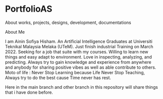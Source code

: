 # PortfolioAS
About works, projects, designs, development, documentations

About Me 

I am Ainin Sofiya Hisham. An Artificial Intelligence Graduates at Universiti Teknikal Malaysia Melaka (UTeM). 
Just finish industrial Training on March 2022. Seeking for a job that suite with my courses. 
Willing to learn new things and easy adapt to environment. 
Love in inspecting, analyzing, and predicting. 
Always try to gain knowledge and experience from anywhere and anybody for sharing positive vibes as well as able contribute to others.
Moto of life : Never Stop Learning because Life Never Stop Teaching, Always try to do the best cause Time never has rest.

Here in the main branch and other branch in this repository will share things that i have done before. 
